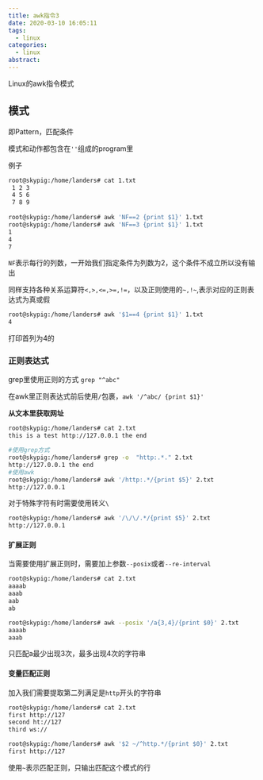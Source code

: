 ```yaml
---
title: awk指令3
date: 2020-03-10 16:05:11
tags:
  - linux
categories:
  - linux
abstract:
---
```


Linux的awk指令模式

<!--more-->

## 模式

即Pattern，匹配条件

模式和动作都包含在`''`组成的program里

例子

```bash
root@skypig:/home/landers# cat 1.txt
 1 2 3
 4 5 6
 7 8 9
 
root@skypig:/home/landers# awk 'NF==2 {print $1}' 1.txt
root@skypig:/home/landers# awk 'NF==3 {print $1}' 1.txt
1
4
7 
```

`NF`表示每行的列数，一开始我们指定条件为列数为2，这个条件不成立所以没有输出

同样支持各种关系运算符`<,>,<=,>=,!=`，以及正则使用的`~,!~`,表示对应的正则表达式为真或假

```bash
root@skypig:/home/landers# awk '$1==4 {print $1}' 1.txt
4
```

打印首列为4的

### 正则表达式

grep里使用正则的方式 `grep "^abc"`

在awk里正则表达式前后使用`/`包裹，`awk '/^abc/ {print $1}'`

**从文本里获取网址**

```bash
root@skypig:/home/landers# cat 2.txt
this is a test http://127.0.0.1 the end

#使用grep方式
root@skypig:/home/landers# grep -o  "http:.*." 2.txt
http://127.0.0.1 the end
#使用awk
root@skypig:/home/landers# awk '/http:.*/{print $5}' 2.txt
http://127.0.0.1
```

对于特殊字符有时需要使用转义`\`

```bash
root@skypig:/home/landers# awk '/\/\/.*/{print $5}' 2.txt
http://127.0.0.1
```

#### 扩展正则

当需要使用扩展正则时，需要加上参数`--posix`或者`--re-interval`

```bash
root@skypig:/home/landers# cat 2.txt
aaaab
aaab
aab
ab

root@skypig:/home/landers# awk --posix '/a{3,4}/{print $0}' 2.txt
aaaab
aaab
```

只匹配a最少出现3次，最多出现4次的字符串

#### 变量匹配正则

加入我们需要提取第二列满足是`http`开头的字符串

```bash
root@skypig:/home/landers# cat 2.txt
first http://127
second ht://127
third ws://

root@skypig:/home/landers# awk '$2 ~/^http.*/{print $0}' 2.txt
first http://127
```

使用`~`表示匹配正则，只输出匹配这个模式的行